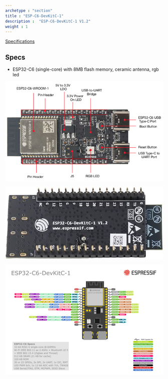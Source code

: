 ```yaml
---
archetype : "section"
title : "ESP-C6-DevKitC-1"
description :  "ESP-C6-DevKitC-1 V1.2"
weight : 1
---
```


[Specifications](https://www.espressif.com/sites/default/files/documentation/esp32-c6_datasheet_en.pdf)

## Specs
* ESP32-C6 (single-core) with 8MB flash memory, ceramic antenna, rgb led


![image](front.png?width=400px)   

![image](back.jpg?width=400px)   

![image](pinout.png?width=400px)

